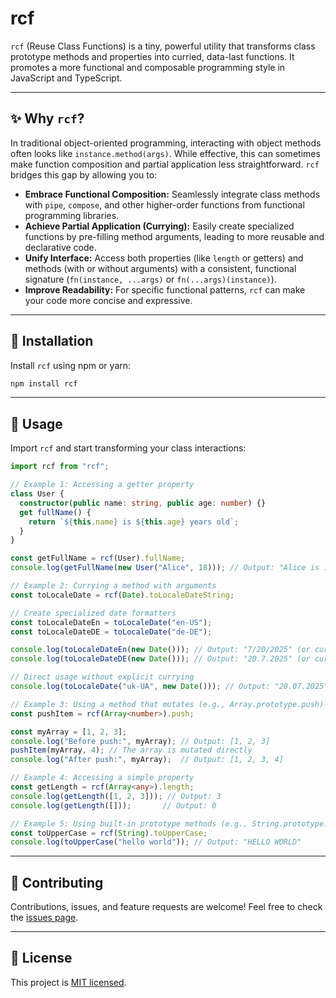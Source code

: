 # rcf

`rcf` (Reuse Class Functions) is a tiny, powerful utility that transforms class prototype methods and properties into curried, data-last functions. It promotes a more functional and composable programming style in JavaScript and TypeScript.

---

## ✨ Why `rcf`?

In traditional object-oriented programming, interacting with object methods often looks like `instance.method(args)`. While effective, this can sometimes make function composition and partial application less straightforward. `rcf` bridges this gap by allowing you to:

* **Embrace Functional Composition:** Seamlessly integrate class methods with `pipe`, `compose`, and other higher-order functions from functional programming libraries.
* **Achieve Partial Application (Currying):** Easily create specialized functions by pre-filling method arguments, leading to more reusable and declarative code.
* **Unify Interface:** Access both properties (like `length` or getters) and methods (with or without arguments) with a consistent, functional signature (`fn(instance, ...args)` or `fn(...args)(instance)`).
* **Improve Readability:** For specific functional patterns, `rcf` can make your code more concise and expressive.

---

## 🚀 Installation

Install `rcf` using npm or yarn:

```bash
npm install rcf
```
---

## 📖 Usage

Import `rcf` and start transforming your class interactions:

```typescript
import rcf from "rcf";

// Example 1: Accessing a getter property
class User {
  constructor(public name: string, public age: number) {}
  get fullName() {
    return `${this.name} is ${this.age} years old`;
  }
}

const getFullName = rcf(User).fullName;
console.log(getFullName(new User("Alice", 18))); // Output: "Alice is 18 years old"

// Example 2: Currying a method with arguments
const toLocaleDate = rcf(Date).toLocaleDateString;

// Create specialized date formatters
const toLocaleDateEn = toLocaleDate("en-US");
const toLocaleDateDE = toLocaleDate("de-DE");

console.log(toLocaleDateEn(new Date())); // Output: "7/20/2025" (or current date in en-US format)
console.log(toLocaleDateDE(new Date())); // Output: "20.7.2025" (or current date in de-DE format)

// Direct usage without explicit currying
console.log(toLocaleDate("uk-UA", new Date())); // Output: "20.07.2025" (or current date in uk-UA format)

// Example 3: Using a method that mutates (e.g., Array.prototype.push)
const pushItem = rcf(Array<number>).push;

const myArray = [1, 2, 3];
console.log("Before push:", myArray); // Output: [1, 2, 3]
pushItem(myArray, 4); // The array is mutated directly
console.log("After push:", myArray);  // Output: [1, 2, 3, 4]

// Example 4: Accessing a simple property
const getLength = rcf(Array<any>).length;
console.log(getLength([1, 2, 3])); // Output: 3
console.log(getLength([]));       // Output: 0

// Example 5: Using built-in prototype methods (e.g., String.prototype.toUpperCase)
const toUpperCase = rcf(String).toUpperCase;
console.log(toUpperCase("hello world")); // Output: "HELLO WORLD"
```

---

## 🤝 Contributing

Contributions, issues, and feature requests are welcome! Feel free to check the [issues page](https://github.com/dasx10/rcf/issues).

---

## 📄 License

This project is [MIT licensed](LICENSE).
